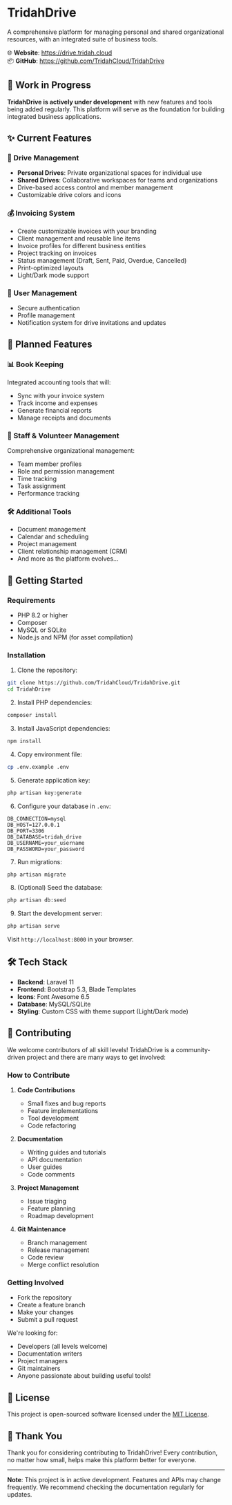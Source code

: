 # TridahDrive

A comprehensive platform for managing personal and shared organizational resources, with an integrated suite of business tools.

🌐 **Website**: https://drive.tridah.cloud  
📦 **GitHub**: https://github.com/TridahCloud/TridahDrive

## 🚧 Work in Progress

**TridahDrive is actively under development** with new features and tools being added regularly. This platform will serve as the foundation for building integrated business applications.

## ✨ Current Features

### 📁 Drive Management
- **Personal Drives**: Private organizational spaces for individual use
- **Shared Drives**: Collaborative workspaces for teams and organizations
- Drive-based access control and member management
- Customizable drive colors and icons

### 💰 Invoicing System
- Create customizable invoices with your branding
- Client management and reusable line items
- Invoice profiles for different business entities
- Project tracking on invoices
- Status management (Draft, Sent, Paid, Overdue, Cancelled)
- Print-optimized layouts
- Light/Dark mode support

### 👥 User Management
- Secure authentication
- Profile management
- Notification system for drive invitations and updates

## 🔮 Planned Features

### 📊 Book Keeping
Integrated accounting tools that will:
- Sync with your invoice system
- Track income and expenses
- Generate financial reports
- Manage receipts and documents

### 👔 Staff & Volunteer Management
Comprehensive organizational management:
- Team member profiles
- Role and permission management
- Time tracking
- Task assignment
- Performance tracking

### 🛠️ Additional Tools
- Document management
- Calendar and scheduling
- Project management
- Client relationship management (CRM)
- And more as the platform evolves...

## 🚀 Getting Started

### Requirements
- PHP 8.2 or higher
- Composer
- MySQL or SQLite
- Node.js and NPM (for asset compilation)

### Installation

1. Clone the repository:
```bash
git clone https://github.com/TridahCloud/TridahDrive.git
cd TridahDrive
```

2. Install PHP dependencies:
```bash
composer install
```

3. Install JavaScript dependencies:
```bash
npm install
```

4. Copy environment file:
```bash
cp .env.example .env
```

5. Generate application key:
```bash
php artisan key:generate
```

6. Configure your database in `.env`:
```env
DB_CONNECTION=mysql
DB_HOST=127.0.0.1
DB_PORT=3306
DB_DATABASE=tridah_drive
DB_USERNAME=your_username
DB_PASSWORD=your_password
```

7. Run migrations:
```bash
php artisan migrate
```

8. (Optional) Seed the database:
```bash
php artisan db:seed
```

9. Start the development server:
```bash
php artisan serve
```

Visit `http://localhost:8000` in your browser.

## 🛠️ Tech Stack

- **Backend**: Laravel 11
- **Frontend**: Bootstrap 5.3, Blade Templates
- **Icons**: Font Awesome 6.5
- **Database**: MySQL/SQLite
- **Styling**: Custom CSS with theme support (Light/Dark mode)

## 🤝 Contributing

We welcome contributors of all skill levels! TridahDrive is a community-driven project and there are many ways to get involved:

### How to Contribute

1. **Code Contributions**
   - Small fixes and bug reports
   - Feature implementations
   - Tool development
   - Code refactoring

2. **Documentation**
   - Writing guides and tutorials
   - API documentation
   - User guides
   - Code comments

3. **Project Management**
   - Issue triaging
   - Feature planning
   - Roadmap development

4. **Git Maintenance**
   - Branch management
   - Release management
   - Code review
   - Merge conflict resolution

### Getting Involved

- Fork the repository
- Create a feature branch
- Make your changes
- Submit a pull request

We're looking for:
- Developers (all levels welcome)
- Documentation writers
- Project managers
- Git maintainers
- Anyone passionate about building useful tools!

## 📄 License

This project is open-sourced software licensed under the [MIT License](LICENSE).

## 🌟 Thank You

Thank you for considering contributing to TridahDrive! Every contribution, no matter how small, helps make this platform better for everyone.

---

**Note**: This project is in active development. Features and APIs may change frequently. We recommend checking the documentation regularly for updates.

